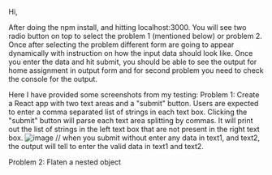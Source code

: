 Hi, 

After doing the npm install, and hitting localhost:3000. You will see two radio button on top to select the problem 1 (mentioned below) or problem 2. Once after selecting the problem different form are going to appear dynamically with instruction on how the input data should look like. Once you enter the data and hit submit, you should be able to see the output for home assignment in output form and for second problem you need to check the console for the output. 

Here I have provided some screenshots from my testing:
Problem 1: Create a React app with two text areas and a "submit" button. Users are expected to enter a comma separated list of strings in each text box. Clicking the "submit" button will parse each text area splitting by commas. It will print out the list of strings in the left text box that are not present in the right text box.
![image](https://user-images.githubusercontent.com/17215848/117244274-c13d7800-ae06-11eb-908a-8604d72ccc0d.png) // when you submit without enter any data in text1, and text2, the output will tell to enter the valid data in text1 and text2.



Problem 2: Flaten a nested object
